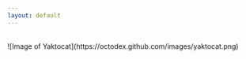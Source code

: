 ```yaml
---
layout: default
---
```




<br>
![Image of Yaktocat](https://octodex.github.com/images/yaktocat.png)

<br>



